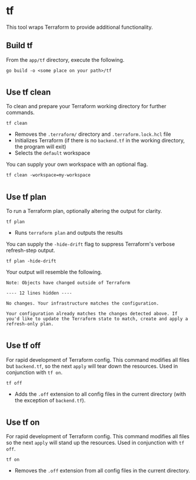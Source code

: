 # tf
This tool wraps Terraform to provide additional functionality.

## Build tf
From the `app/tf` directory, execute the following.

```
go build -o <some place on your path>/tf
```

#
## Use tf clean
To clean and prepare your Terraform working directory for further commands.
```
tf clean
```
- Removes the `.terraform/` directory and `.terraform.lock.hcl` file
- Initializes Terraform (if there is no `backend.tf` in the working directory, the program will exit)
- Selects the `default` workspace

You can supply your own workspace with an optional flag.
```
tf clean -workspace=my-workspace
```

#
## Use tf plan
To run a Terraform plan, optionally altering the output for clarity.
```
tf plan
```
- Runs `terraform plan` and outputs the results

You can supply the `-hide-drift` flag to suppress Terraform's verbose refresh-step output.
```
tf plan -hide-drift
```
Your output will resemble the following.
```
Note: Objects have changed outside of Terraform

---- 12 lines hidden ----

No changes. Your infrastructure matches the configuration.

Your configuration already matches the changes detected above. If you'd like to update the Terraform state to match, create and apply a refresh-only plan.
```

#
## Use tf off
For rapid development of Terraform config. This command modifies all files but `backend.tf`, so the next `apply` will tear down the resources. Used in conjunction with `tf on`.
```
tf off
```
- Adds the `.off` extension to all config files in the current directory (with the exception of `backend.tf`).

#
## Use tf on
For rapid development of Terraform config. This command modifies all files so the next `apply` will stand up the resources. Used in conjunction with `tf off`.
```
tf on
```
- Removes the `.off` extension from all config files in the current directory.
